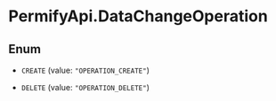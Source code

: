 # PermifyApi.DataChangeOperation

## Enum


* `CREATE` (value: `"OPERATION_CREATE"`)

* `DELETE` (value: `"OPERATION_DELETE"`)


